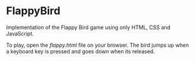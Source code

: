 # FlappyBird

Implementation of the Flappy Bird game using only HTML, CSS and JavaScript.

To play, open the *flappy.html* file on your browser. The bird jumps up when a keyboard key is pressed and goes down when its released.
